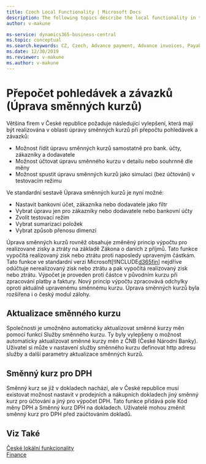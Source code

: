 ```yaml
---
title: Czech Local Functionality | Microsoft Docs
description: The following topics describe the local functionality in the Czech version of Business Central.
author: v-makune

ms-service: dynamics365-business-central
ms.topic: conceptual
ms.search.keywords: CZ, Czech, Advance payment, Advance invoices, Payables, Finance,  Cash, EET, Cash Desk
ms.date: 12/30/2019
ms.reviewer: v-makune
ms.author: v-makune
---
```



# Přepočet pohledávek a závazků (Úprava směnných kurzů)

Většina firem v České republice požaduje následující vylepšení, která mají být realizována v oblasti úpravy směnných kurzů při přepočtu pohledávek a závazků:

- Možnost řídit úpravu směnných kurzů samostatně pro bank. účty, zákazníky a dodavatele
- Možnost účtovat úpravu směnného kurzu v detailu nebo souhrnně dle měny
- Možnost spustit úpravu směnných kurzů jako simulaci (bez účtování) v testovacím režimu

Ve standardní sestavě Úprava směnných kurzů je nyní možné:

- Nastavit bankovní účet, zákazníka nebo dodavatele jako filtr
- Vybrat úpravu jen pro zákazníky nebo dodavatele nebo bankovní účty
- Zvolit testovací režim
- Vybrat sumarizaci položek
- Vybrat způsob přenosu dimenzí

Úprava směnných kurzů rovněž obsahuje změněný princip výpočtu pro realizované zisky a ztráty na základě Zákona o daních z příjmů. Tato funkce vypočítá realizovaný zisk nebo ztrátu proti naposledy upraveným částkám.
Tato funkce ve standardní verzi Microsoft[!INCLUDE[d365fin](../../includes/d365fin_md.md)] nejdříve odúčtuje nerealizovaný zisk nebo ztrátu a pak vypočítá realizovaný zisk nebo ztrátu. Výpočet je proveden proti částce v původním kurzu při zpracování platby a faktury.
Nový princip výpočtu zpracovává odchylky oproti aktuálně upravenému směnnému kurzu.
Úprava směnných kurzů byla rozšířena i o český modul zálohy.

## Aktualizace směnného kurzu

Společnosti je umožněno automaticky aktualizovat směnné kurzy měn pomocí funkcí Služby směnného kurzu.
Ty byly vylepšeny o možnost automaticky aktualizovat směnné kurzy měn z ČNB (České Národní Banky).
Uživatel si může v nastavení služby směnného kurzu definovat http adresu služby a další parametry aktualizace směnných kurzů.

## Směnný kurz pro DPH  

Směnný kurz se již v dokladech nachází, ale v České republice musí existovat možnost nastavit v prodejních a nákupních dokladech jiný směnný kurz pro účtování a jiný pro výpočet DPH. Tato funkce přidává pole Kód měny DPH a Směnný kurz DPH na dokladech.  Uživatelé mohou změnit směnný kurz pro DPH před zaúčtováním dokladů.

## Viz Také

[České lokální funkcionality](czech-local-functionality.md)  
[Finance](../../finance.md)